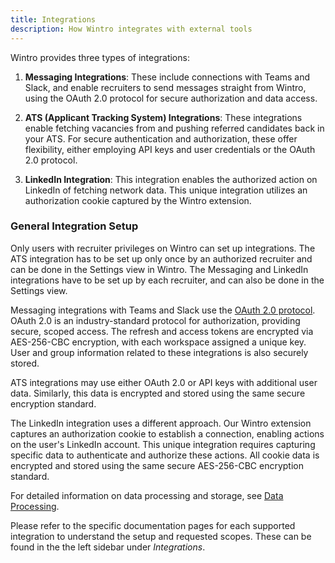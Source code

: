 ```yaml
---
title: Integrations
description: How Wintro integrates with external tools
---
```


Wintro provides three types of integrations:

1. **Messaging Integrations**: These include connections with Teams and Slack, and enable recruiters to send messages straight from Wintro, using the OAuth 2.0 protocol for secure authorization and data access.

2. **ATS (Applicant Tracking System) Integrations**: These integrations enable fetching vacancies from and pushing referred candidates back in your ATS. For secure authentication and authorization, these offer flexibility, either employing API keys and user credentials or the OAuth 2.0 protocol.

3. **LinkedIn Integration**: This integration enables the authorized action on LinkedIn of fetching network data. This unique integration utilizes an authorization cookie captured by the Wintro extension.

### General Integration Setup

Only users with recruiter privileges on Wintro can set up integrations. The ATS integration has to be set up only once by an authorized recruiter and can be done in the Settings view in Wintro. The Messaging and LinkedIn integrations have to be set up by each recruiter, and can also be done in the Settings view.

Messaging integrations with Teams and Slack use the [OAuth 2.0 protocol](https://oauth.net/2/). OAuth 2.0 is an industry-standard protocol for authorization, providing secure, scoped access. The refresh and access tokens are encrypted via AES-256-CBC encryption, with each workspace assigned a unique key. User and group information related to these integrations is also securely stored.

ATS integrations may use either OAuth 2.0 or API keys with additional user data. Similarly, this data is encrypted and stored using the same secure encryption standard.

The LinkedIn integration uses a different approach. Our Wintro extension captures an authorization cookie to establish a connection, enabling actions on the user's LinkedIn account. This unique integration requires capturing specific data to authenticate and authorize these actions. All cookie data is encrypted and stored using the same secure AES-256-CBC encryption standard.

For detailed information on data processing and storage, see [Data Processing](/security-compliance/data-processing/ "Data Processing").

Please refer to the specific documentation pages for each supported integration to understand the setup and requested scopes. These can be found in the the left sidebar under _Integrations_.

<!-- ### Data Exfiltration Risk

Enabling download functionality in Wintro allows users to download content to their local workstations. This may lead to a possible elevation of permissions if users only have read permissions in the source system. Carefully consider this risk before enabling download functionality. -->
